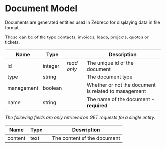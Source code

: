 # Document Model

Documents are generated entities used in Zebreco for displaying data in file format.

These can be of the type contacts, invoices, leads, projects, quotes or tickets.

| Name      | Type      |               | Description                                           |
|-----------|-----------|---------------|-------------------------------------------------------|
| id        | integer   | _read only_   | The unique id of the document                         |
| type      | string    |               | The document type                                     |
| management| boolean   |               | Whether or not the document is related to management  |
| name      | string    |               | The name of the document - **required**               |


*The following fields are only retrieved on GET requests for a single entity.*

| Name      | Type  |               | Description                   | 
|-----------|-------|---------------|-------------------------------|
| content   | text  |               | The content of the document   |
